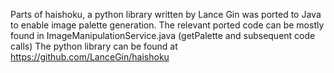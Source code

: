Parts of haishoku, a python library written by Lance Gin was ported to Java to enable image palette generation.
The relevant ported code can be mostly found in ImageManipulationService.java (getPalette and subsequent code calls)
The python library can be found at https://github.com/LanceGin/haishoku
